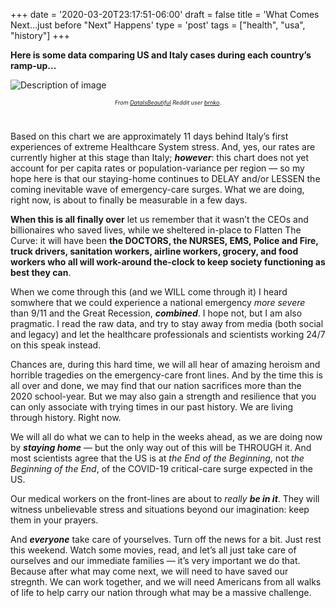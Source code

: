 +++
date = '2020-03-20T23:17:51-06:00'
draft = false
title = 'What Comes Next…just before &quot;Next&quot; Happens'
type = 'post'
tags = ["health", "usa", "history"]
+++

<b>Here is some data comparing US and Italy cases during each country’s ramp-up...</b>

![Description of image](/Blog/posts/images/covid.jpeg)
<div style="font-size: 9px;">
<p style="text-align: center;"><i>From <a href="https://www.reddit.com/r/dataisbeautiful/">DataIsBeautiful</a> Reddit user <a href="https://www.reddit.com/user/brnko/">brnko</a>.</i></p>
</div><br />

Based on this chart we are approximately 11 days behind Italy’s first experiences of extreme Healthcare System stress. And, yes, our rates are currently higher at this stage than Italy; <b><i>however</i></b>: this chart does not yet account for per capita rates or population-variance per region — so my hope here is that our staying-home continues to DELAY and/or LESSEN the coming inevitable wave of emergency-care surges. What we are doing, right now, is about to finally be measurable in a few days.<br />

<b>When this is all finally over</b> let us remember that it wasn’t the CEOs and billionaires who saved lives, while we sheltered in-place to Flatten The Curve: it will have been <b>the DOCTORS, the NURSES, EMS, Police and Fire, truck drivers, sanitation workers, airline workers, grocery, and food workers who all will work-around the-clock to keep society functioning as best they can</b>.<br />

When we come through this (and we WILL come through it) I heard somwhere that we could experience a national emergency <i>more severe</i> than 9/11 and the Great Recession, <b><i>combined</b></i>. I hope not, but I am also pragmatic. I read the raw data, and try to stay away from media (both social and legacy) and let the healthcare professionals and scientists working 24/7 on this speak instead.<br />

Chances are, during this hard time, we will all hear of amazing heroism and horrible tragedies on the emergency-care front lines. And by the time this is all over and done, we may find that our nation sacrifices more than the 2020 school-year. But we may also gain a strength and resilience that you can only associate with trying times in our past history. We are living through history. Right now.<br />

We will all do what we can to help in the weeks ahead, as we are doing now by <b><i>staying home</b></i> — but the only way out of this will be THROUGH it. And most scientists agree that the US is at <i>the End of the Beginning</i>, not <i>the Beginning of the End</i>, of the COVID-19 critical-care surge expected in the US.<br />

Our medical workers on the front-lines are about to <i>really <b>be in it</b></i>. They will witness unbelievable stress and situations beyond our imagination: keep them in your prayers.<br />

And <b><i>everyone</i></b> take care of yourselves. Turn off the news for a bit.  Just rest this weekend. Watch some movies, read, and let’s all just take care of ourselves and our immediate families — it’s very important we do that. Because after what may come next, we will need to have saved our stregnth. We can work together, and we will need Americans from all walks of life to help carry our nation through what may be a massive challenge.